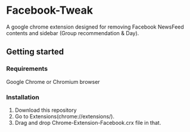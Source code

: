 # Facebook-Tweak
A google chrome extension designed for removing Facebook NewsFeed contents and sidebar (Group recommendation & Day).

## Getting started

### Requirements
Google Chrome or Chromium browser

### Installation
1. Download this repository <br>
2. Go to Extensions(chrome://extensions/). <br>
3. Drag and drop Chrome-Extension-Facebook.crx file in that. <br>

